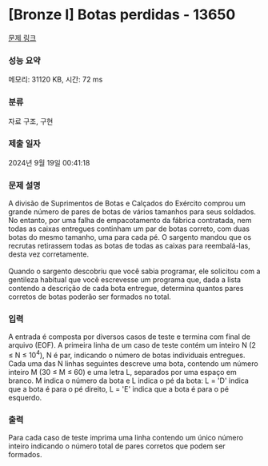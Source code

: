 # [Bronze I] Botas perdidas - 13650 

[문제 링크](https://www.acmicpc.net/problem/13650) 

### 성능 요약

메모리: 31120 KB, 시간: 72 ms

### 분류

자료 구조, 구현

### 제출 일자

2024년 9월 19일 00:41:18

### 문제 설명

<p>A divisão de Suprimentos de Botas e Calçados do Exército comprou um grande número de pares de botas de vários tamanhos para seus soldados. No entanto, por uma falha de empacotamento da fábrica contratada, nem todas as caixas entregues continham um par de botas correto, com duas botas do mesmo tamanho, uma para cada pé. O sargento mandou que os recrutas retirassem todas as botas de todas as caixas para reembalá-las, desta vez corretamente.<br>
<br>
Quando o sargento descobriu que você sabia programar, ele solicitou com a gentileza habitual que você escrevesse um programa que, dada a lista contendo a descrição de cada bota entregue, determina quantos pares corretos de botas poderão ser formados no total.</p>

### 입력 

 <p>A entrada é composta por diversos casos de teste e termina com final de arquivo (EOF). A primeira linha de um caso de teste contém um inteiro N (2 ≤ N ≤ 10<sup>4</sup>), N é par, indicando o número de botas individuais entregues. Cada uma das N linhas seguintes descreve uma bota, contendo um número inteiro M (30 ≤ M ≤ 60) e uma letra L, separados por uma espaço em branco. M indica o número da bota e L indica o pé da bota: L = 'D' indica que a bota é para o pé direito, L = 'E' indica que a bota é para o pé esquerdo.</p>

### 출력 

 <p>Para cada caso de teste imprima uma linha contendo um único número inteiro indicando o número total de pares corretos que podem ser formados.</p>

